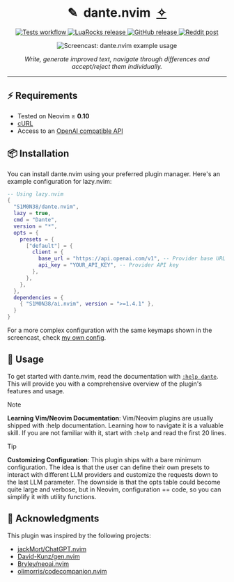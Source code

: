 <div align="center">
   <h1>✎&nbsp;&nbsp;dante.nvim&nbsp;&nbsp;<a href="https://github.com/S1M0N38/ai.nvim">✧</a></h1>
   <p align="center">
      <a href="https://github.com/S1M0N38/dante.nvim/actions/workflows/run-tests.yml">
      <img alt="Tests workflow" src="https://img.shields.io/github/actions/workflow/status/S1M0N38/dante.nvim/run-tests.yml?style=for-the-badge&label=Tests"/>
      </a>
      <a href="https://luarocks.org/modules/S1M0N38/dante.nvim">
      <img alt="LuaRocks release" src="https://img.shields.io/luarocks/v/S1M0N38/dante.nvim?style=for-the-badge&color=5d2fbf"/>
      </a>
      <a href="https://github.com/S1M0N38/dante.nvim/releases">
      <img alt="GitHub release" src="https://img.shields.io/github/v/release/S1M0N38/dante.nvim?style=for-the-badge&label=GitHub"/>
      </a>
      <a href="https://www.reddit.com/r/neovim/comments/182p87j/dantenvim_a_simple_ai_writing_assistant/">
      <img alt="Reddit post" src="https://img.shields.io/badge/post-reddit?style=for-the-badge&label=Reddit&color=FF5700"/>
      </a>
   </p>
   <div><img src="https://github.com/user-attachments/assets/9031cc3f-5b2b-4fa9-b2cd-3485e95da70d" alt="Screencast: dante.nvim example usage"></div>
   <p><em>Write, generate improved text, navigate through differences and accept/reject them individually.</em></p>
   <hr>
</div>

## ⚡️ Requirements

- Tested on Neovim ≥ **0.10**
- [cURL](https://curl.se/)
- Access to an [OpenAI compatible API](https://github.com/S1M0N38/ai.nvim?tab=readme-ov-file#-llm-providers)

## 📦 Installation

You can install dante.nvim using your preferred plugin manager. Here's an example configuration for lazy.nvim:

```lua
-- Using lazy.nvim
{
  "S1M0N38/dante.nvim",
  lazy = true,
  cmd = "Dante",
  version = "*",
  opts = {
    presets = {
      ["default"] = {
        client = {
          base_url = "https://api.openai.com/v1", -- Provider base URL
          api_key = "YOUR_API_KEY", -- Provider API key
        },
      },
    },
  },
  dependencies = {
    { "S1M0N38/ai.nvim", version = ">=1.4.1" },
  }
}
```

For a more complex configuration with the same keymaps shown in the screencast, check [my own config](https://github.com/S1M0N38/dotfiles/blob/macos/config/lazyvim/lua/plugins/dante.lua).


## 🚀 Usage

To get started with dante.nvim, read the documentation with [`:help dante`](https://github.com/S1M0N38/dante.nvim/blob/main/doc/dante.txt). This will provide you with a comprehensive overview of the plugin's features and usage.

> [!NOTE]
> **Learning Vim/Neovim Documentation**: Vim/Neovim plugins are usually shipped with :help documentation. Learning how to navigate it is a valuable skill. If you are not familiar with it, start with `:help` and read the first 20 lines.

> [!TIP]
> **Customizing Configuration**: This plugin ships with a bare minimum configuration. The idea is that the user can define their own presets to interact with different LLM providers and customize the requests down to the last LLM parameter. The downside is that the opts table could become quite large and verbose, but in Neovim, configuration == code, so you can simplify it with utility functions.

## 🙏 Acknowledgments

This plugin was inspired by the following projects:

- [jackMort/ChatGPT.nvim](https://github.com/jackMort/ChatGPT.nvim)
- [David-Kunz/gen.nvim](https://github.com/David-Kunz/gen.nvim)
- [Bryley/neoai.nvim](https://github.com/Bryley/neoai.nvim)
- [olimorris/codecompanion.nvim](https://github.com/olimorris/codecompanion.nvim)
